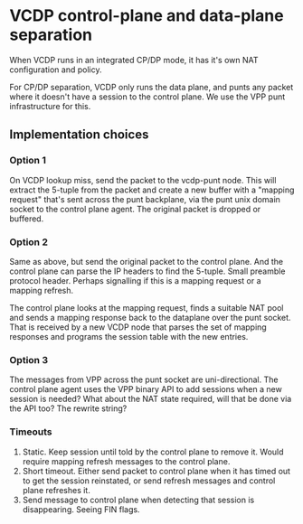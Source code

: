 # VCDP control-plane and data-plane separation

When VCDP runs in an integrated CP/DP mode, it has it's own NAT configuration and policy.

For CP/DP separation, VCDP only runs the data plane, and punts any packet where it doesn't have a session to the control plane. We use the VPP punt infrastructure for this.

## Implementation choices

### Option 1
On VCDP lookup miss, send the packet to the vcdp-punt node. This will extract the 5-tuple from the packet and create a new buffer with a "mapping request" that's sent across the punt backplane, via the punt unix domain socket to the control plane agent.
The original packet is dropped or buffered.

### Option 2
Same as above, but send the original packet to the control plane. And the control plane can parse the IP headers to find the 5-tuple. Small preamble protocol header. Perhaps signalling if this is a mapping request or a mapping refresh.

The control plane looks at the mapping request, finds a suitable NAT pool and sends a mapping response back to the dataplane over the punt socket. That is received by a new VCDP node that parses the set of mapping responses and programs the session table with the new entries.

### Option 3
The messages from VPP across the punt socket are uni-directional. The control plane agent uses the VPP binary API to add sessions when a new session is needed?
What about the NAT state required, will that be done via the API too?
The rewrite string?

### Timeouts

1. Static. Keep session until told by the control plane to remove it. Would require mapping refresh messages to the control plane.
2. Short timeout. Either send packet to control plane when it has timed out to get the session reinstated, or send refresh messages and control plane refreshes it.
3. Send message to control plane when detecting that session is disappearing. Seeing FIN flags.
